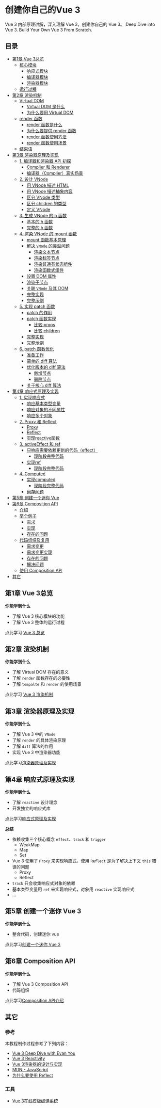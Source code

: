 # 创建你自己的Vue 3
Vue 3 内部原理讲解，深入理解 Vue 3，创建你自己的 Vue 3。
Deep Dive into Vue 3. Build Your Own Vue 3 From Scratch.

## 目录

  - [第1章 Vue 3总览](#第1章-vue-3总览)
    - [核心模块](./course/chapter1/OVERVIEW.md#核心模块)
      - [响应式模块](./course/chapter1/OVERVIEW.md#响应式模块)
      - [编译器模块](./course/chapter1/OVERVIEW.md#编译器模块)
      - [渲染器模块](./course/chapter1/OVERVIEW.md#渲染器模块)
    - [运行过程](./course/chapter1/OVERVIEW.md#运行过程)
  - [第2章 渲染机制](#第2章-渲染机制)
    - [Virtual DOM](./course/chapter2/RENDERER.md#virtual-dom)
      - [Virtual DOM 是什么](./course/chapter2/RENDERER.md#virtual-dom-是什么)
      - [为什么要用 Virtual DOM](./course/chapter2/RENDERER.md#为什么要用-virtual-dom)
    - [render 函数](./course/chapter2/RENDERER.md#render-函数)
      - [render 函数是什么](./course/chapter2/RENDERER.md#render-函数是什么)
      - [为什么要提供 render 函数](./course/chapter2/RENDERER.md#为什么要提供-render-函数)
      - [render 函数使用方法](./course/chapter2/RENDERER.md#render-函数使用方法)
      - [render 函数使用场景](./course/chapter2/RENDERER.md#render-函数使用场景)
    - [结束语](./course/chapter2/RENDERER.md#结束语)
  - [第3章 渲染器原理及实现](#第3章-渲染器原理及实现)
    - [1. 编译器和渲染器 API 初探](./course/chapter3/1.API.md#1-编译器和渲染器-api-初探)
      - [Complier 和 Renderer](./course/chapter3/1.API.md#complier-和-renderer)
      - [编译器（Complier）真实场景](./course/chapter3/1.API.md#编译器complier真实场景)
    - [2. 设计 VNode](./course/chapter3/2.VNODE.md#2-设计-vnode)
      - [用 VNode 描述 HTML](./course/chapter3/2.VNODE.md#用-vnode-描述-html)
      - [用 VNode 描述抽象内容](./course/chapter3/2.VNODE.md#用-vnode-描述抽象内容)
      - [区分 VNode 类型](./course/chapter3/2.VNODE.md#区分-vnode-类型)
      - [区分 children 的类型](./course/chapter3/2.VNODE.md#区分-children-的类型)
      - [定义 VNode](./course/chapter3/2.VNODE.md#定义-vnode)
    - [3. 生成 VNode 的 h 函数](./course/chapter3/3.HFUNCTION.md#3-生成-vnode-的-h-函数)
      - [基本的 h 函数](./course/chapter3/3.HFUNCTION.md#基本的-h-函数)
      - [完整的 h 函数](./course/chapter3/3.HFUNCTION.md#完整的-h-函数)
    - [4. 渲染 VNode 的 mount 函数](./course/chapter3/4.MOUNT.md#4-渲染-vnode-的-mount-函数)
      - [mount 函数基本原理](./course/chapter3/4.MOUNT.md#mount-函数基本原理)
      - [解决 `VNode` 的类型问题](./course/chapter3/4.MOUNT.md#解决-vnode-的类型问题)
        - [渲染文本节点](./course/chapter3/4.MOUNT.md#渲染文本节点)
        - [渲染标签节点](./course/chapter3/4.MOUNT.md#渲染标签节点)
        - [渲染普通有状态组件](./course/chapter3/4.MOUNT.md#渲染普通有状态组件)
        - [渲染函数式组件](./course/chapter3/4.MOUNT.md#渲染函数式组件)
      - [设置 DOM 属性](./course/chapter3/4.MOUNT.md#设置-dom-属性)
      - [渲染子节点](./course/chapter3/4.MOUNT.md#渲染子节点)
      - [关联 `VNode` 及其 DOM](./course/chapter3/4.MOUNT.md#关联-vnode-及其-dom)
      - [完整实现](./course/chapter3/4.MOUNT.md#完整实现)
      - [完整示例](./course/chapter3/4.MOUNT.md#完整示例)
    - [5. 实现 patch 函数](./course/chapter3/5.PATCH.md#5-实现-patch-函数)
      - [patch 的作用](./course/chapter3/5.PATCH.md#patch-的作用)
      - [patch 函数实现](./course/chapter3/5.PATCH.md#patch-函数实现)
        - [比较 props](./course/chapter3/5.PATCH.md#比较-props)
        - [比较 children](./course/chapter3/5.PATCH.md#比较-children)
      - [完整实现](./course/chapter3/5.PATCH.md#完整实现)
      - [完整示例](./course/chapter3/5.PATCH.md#完整示例)
    - [6. patch 函数优化](./course/chapter3/6.DIFF.md#patch-函数优化)
      - [准备工作](./course/chapter3/6.DIFF.md#准备工作)
      - [简单的 diff 算法](./course/chapter3/6.DIFF.md#简单的-diff-算法)
      - [优化版本的 diff 算法](./course/chapter3/6.DIFF.md#优化版本的-diff-算法)
        - [新增节点](./course/chapter3/6.DIFF.md#新增节点)
        - [删除节点](./course/chapter3/6.DIFF.md#删除节点)
      - [关于核心 diff 算法](./course/chapter3/6.DIFF.md#关于核心-diff-算法)
  - [第4章 响应式原理及实现](#第4章-响应式原理及实现)
    - [1. 实现响应式](./course/chapter4/1.REACTIVITY.md#1-实现响应式)
      - [响应基本类型变量](./course/chapter4/1.REACTIVITY.md#响应基本类型变量)
      - [响应对象的不同属性](./course/chapter4/1.REACTIVITY.md#响应对象的不同属性)
      - [响应多个对象](./course/chapter4/1.REACTIVITY.md#响应多个对象)
    - [2. Proxy 和 Reflect](./coursee/../course/chapter4/2.PROXY&REFLECT.md#2-proxy-和-reflect)
      - [Proxy](./coursee/../course/chapter4/2.PROXY&REFLECT.md#proxy)
      - [Reflect](./coursee/../course/chapter4/2.PROXY&REFLECT.md#reflect)
      - [实现reactive函数](./coursee/../course/chapter4/2.PROXY&REFLECT.md#实现reactive函数)
    - [3. activeEffect 和 ref](./course/chapter4/3.ACTIVEEFFECT&REF.md#3-activeeffect-和-ref)
      - [只响应需要依赖更新的代码（effect）](./course/chapter4/3.ACTIVEEFFECT&REF.md#只响应需要依赖更新的代码effect)
        - [现阶段完整代码](./course/chapter4/3.ACTIVEEFFECT&REF.md#现阶段完整代码)
      - [实现ref](./course/chapter4/3.ACTIVEEFFECT&REF.md#实现ref)
        - [现阶段完整代码](./course/chapter4/3.ACTIVEEFFECT&REF.md#现阶段完整代码-1)
    - [4. Computed](./course/chapter4/4.COMPUTED.md#4-computed)
      - [实现computed](./course/chapter4/4.COMPUTED.md#实现computed)
        - [现阶段完整代码](./course/chapter4/4.COMPUTED.md#现阶段完整代码-2)
      - [尚存问题](./course/chapter4/4.COMPUTED.md#尚存问题)
  - [第5章 创建一个迷你 Vue](#第5章-创建一个迷你-vue)
  - [第6章 Composition API](#第6章-composition-api)
    - [介绍](./course/chapter6/COMPOSITION-API.md#介绍)
    - [举个例子](./course/chapter6/COMPOSITION-API.md#举个例子)
      - [需求](./course/chapter6/COMPOSITION-API.md#需求)
      - [实现](./course/chapter6/COMPOSITION-API.md#实现)
      - [存在的问题](./course/chapter6/COMPOSITION-API.md#存在的问题)
    - [代码组织及复用](./course/chapter6/COMPOSITION-API.md#代码组织及复用)
      - [需求变更](./course/chapter6/COMPOSITION-API.md#需求变更)
      - [需求变更实现](./course/chapter6/COMPOSITION-API.md#需求变更实现)
      - [存在的问题](./course/chapter6/COMPOSITION-API.md#存在的问题-1)
      - [解决问题](./course/chapter6/COMPOSITION-API.md#解决问题)
    - [使用 Composition API](./course/chapter6/COMPOSITION-API.md#使用-composition-api)
  - [其它](#其它)

## 第1章 Vue 3总览

**你能学到什么**
- 了解 Vue 3 核心模块的功能
- 了解 Vue 3 整体的运行过程

点此学习 [Vue 3 总览](./course/chapter1/OVERVIEW.md)

## 第2章 渲染机制
**你能学到什么**
- 了解 Virtual DOM 存在的意义
- 了解 `render` 函数存在的必要性
- 了解 `tempalte` 和 `render` 的使用场景

点此学习 [Vue 3 渲染机制](./course/chapter2/RENDERER.md)

## 第3章 渲染器原理及实现

**你能学到什么**
- 了解 Vue 3 中的 `VNode`
- 了解 `render` 的具体渲染原理
- 了解 `diff` 算法的作用
- 实现 Vue 3 中渲染器功能

点此学习[渲染器原理及实现](./course/chapter3/OVERVIEW.md)

## 第4章 响应式原理及实现

**你能学到什么**
- 了解 `reactive` 设计理念
- 开发独立的响应式库

点此学习[响应式原理及实现](./course/chapter4/OVERVIEW.md)

**总结**

- 依赖收集三个核心概念 `effect`、`track` 和 `trigger`
  - WeakMap
  - Map
  - Set
- Vue 3 使用了 `Proxy` 来实现响应式，使用 `Reflect` 是为了解决上下文 `this` 错误的问题
  - Proxy
  - Reflect
- `track` 只会收集响应式对象的依赖
- 基本类型变量用 `ref` 来实现响应式，对象用 `reactive` 实现响应式
- ...

## 第5章 创建一个迷你 Vue 3
**你能学到什么**
- 整合代码，创建迷你 vue

点此学习[创建一个迷你 Vue 3](./course/chapter5/MINI-VUE.md)

## 第6章 Composition API
**你能学到什么**
- 了解 Vue 3 Composition API
- 代码组织

点此学习[Composition API介绍](./course/chapter6/COMPOSITION-API.md)


## 其它
### 参考
本教程制作过程参考了下列内容：
- [Vue 3 Deep Dive with Evan You](https://www.vuemastery.com/courses/vue3-deep-dive-with-evan-you/parting-words)
- [Vue 3 Reactivity](https://www.vuemastery.com/courses/vue-3-reactivity/reading-source-code-with-evan-you)
- [Vue 3渲染器的设计与实现](http://hcysun.me/vue-design/zh/essence-of-comp.html#%E7%BB%84%E4%BB%B6%E7%9A%84%E4%BA%A7%E5%87%BA%E6%98%AF%E4%BB%80%E4%B9%88)
- [MDN - JavaScript](https://developer.mozilla.org/zh-CN/docs/Web/JavaScript)
- [为什么要使用 Reflect](https://javascript.info/proxy?tdsourcetag=s_pctim_aiomsg#proxying-a-getter)

### 工具
- [Vue 3在线模板编译系统](https://vue-next-template-explorer.netlify.app/)